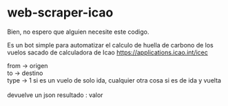 # web-scraper-icao
Bien, no espero que alguien necesite este codigo.<br/>

Es un bot simple para automatizar el calculo de huella de carbono de los vuelos sacado de calculadora de Icao
https://applications.icao.int/icec<br/>

from -> origen<br/>
to -> destino<br/>
type -> 1 si es un vuelo de solo ida, cualquier otra cosa si es de ida y vuelta<br/>
<br/>
devuelve un json resultado : valor

